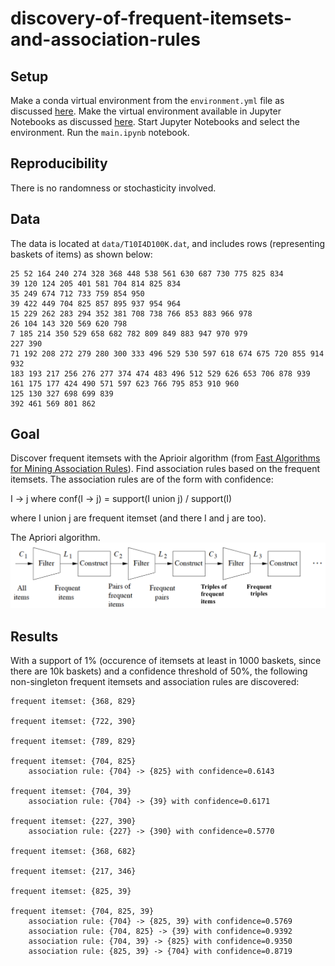 # discovery-of-frequent-itemsets-and-association-rules

## Setup

Make a conda virtual environment from the ```environment.yml``` file as discussed [here](https://docs.conda.io/projects/conda/en/latest/user-guide/tasks/manage-environments.html). Make the virtual environment available in Jupyter Notebooks as discussed [here](https://stackoverflow.com/questions/39604271/conda-environments-not-showing-up-in-jupyter-notebook). Start Jupyter Notebooks and select the environment. Run the ```main.ipynb``` notebook.

## Reproducibility

There is no randomness or stochasticity involved.

## Data

The data is located at ```data/T10I4D100K.dat```, and includes rows (representing baskets of items) as shown below:

```
25 52 164 240 274 328 368 448 538 561 630 687 730 775 825 834 
39 120 124 205 401 581 704 814 825 834 
35 249 674 712 733 759 854 950 
39 422 449 704 825 857 895 937 954 964 
15 229 262 283 294 352 381 708 738 766 853 883 966 978 
26 104 143 320 569 620 798 
7 185 214 350 529 658 682 782 809 849 883 947 970 979 
227 390 
71 192 208 272 279 280 300 333 496 529 530 597 618 674 675 720 855 914 932 
183 193 217 256 276 277 374 474 483 496 512 529 626 653 706 878 939 
161 175 177 424 490 571 597 623 766 795 853 910 960 
125 130 327 698 699 839 
392 461 569 801 862 
```

## Goal

Discover frequent itemsets with the Aprioir algorithm (from [Fast Algorithms for Mining Association Rules](http://www.vldb.org/conf/1994/P487.PDF)).
Find association rules based on the frequent itemsets. The association rules are of the form with confidence:

I -> j where conf(I -> j) = support(I union j) / support(I)

where I union j are frequent itemset (and there I and j are too).

The Apriori algorithm.
![alt text](assets/apriori.png)


## Results

With a support of 1% (occurence of itemsets at least in 1000 baskets, since there are 10k baskets) and a confidence threshold of 50%, the following non-singleton frequent itemsets and association rules are discovered:

```
frequent itemset: {368, 829}

frequent itemset: {722, 390}

frequent itemset: {789, 829}

frequent itemset: {704, 825}
	association rule: {704} -> {825} with confidence=0.6143

frequent itemset: {704, 39}
	association rule: {704} -> {39} with confidence=0.6171

frequent itemset: {227, 390}
	association rule: {227} -> {390} with confidence=0.5770

frequent itemset: {368, 682}

frequent itemset: {217, 346}

frequent itemset: {825, 39}

frequent itemset: {704, 825, 39}
	association rule: {704} -> {825, 39} with confidence=0.5769
	association rule: {704, 825} -> {39} with confidence=0.9392
	association rule: {704, 39} -> {825} with confidence=0.9350
	association rule: {825, 39} -> {704} with confidence=0.8719
```
